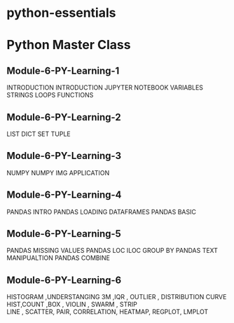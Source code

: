 # python-essentials 
# Python Master Class
## Module-6-PY-Learning-1	
INTRODUCTION
INTRODUCTION JUPYTER NOTEBOOK
VARIABLES
STRINGS
LOOPS
FUNCTIONS
## Module-6-PY-Learning-2	
LIST
DICT
SET
TUPLE
## Module-6-PY-Learning-3	
NUMPY
NUMPY IMG APPLICATION 
## Module-6-PY-Learning-4	
PANDAS INTRO
PANDAS LOADING DATAFRAMES
PANDAS BASIC
## Module-6-PY-Learning-5	
PANDAS MISSING VALUES
PANDAS LOC ILOC GROUP BY
PANDAS TEXT MANIPUALTION
PANDAS COMBINE
## Module-6-PY-Learning-6
HISTOGRAM ,UNDERSTANGING 3M ,IQR , OUTLIER  , DISTRIBUTION CURVE
HIST,COUNT ,BOX , VIOLIN , SWARM , STRIP  
LINE , SCATTER, PAIR, CORRELATION, HEATMAP, REGPLOT, LMPLOT

